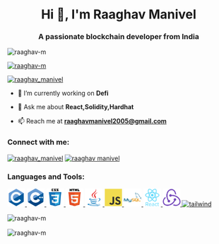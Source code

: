 <h1 align="center">Hi 👋, I'm Raaghav Manivel</h1>
<h3 align="center">A passionate blockchain developer from India</h3>

<p align="left"> <img src="https://komarev.com/ghpvc/?username=raaghav-m&label=Profile%20views&color=0e75b6&style=flat" alt="raaghav-m" /> </p>

<p align="left"> <a href="https://github.com/ryo-ma/github-profile-trophy"><img src="https://github-profile-trophy.vercel.app/?username=raaghav-m" alt="raaghav-m" /></a> </p>

<p align="left"> <a href="https://twitter.com/raaghav_manivel" target="blank"><img src="https://img.shields.io/twitter/follow/raaghav_manivel?logo=twitter&style=for-the-badge" alt="raaghav_manivel" /></a> </p>

- 🔭 I’m currently working on **Defi**

- 💬 Ask me about **React,Solidity,Hardhat**

- 📫 Reach me at **raaghavmanivel2005@gmail.com**

<h3 align="left">Connect with me:</h3>
<p align="left">
<a href="https://twitter.com/raaghav_manivel" target="blank"><img align="center" src="https://raw.githubusercontent.com/rahuldkjain/github-profile-readme-generator/master/src/images/icons/Social/twitter.svg" alt="raaghav_manivel" height="30" width="40" /></a>
<a href="https://linkedin.com/in/raaghav manivel" target="blank"><img align="center" src="https://raw.githubusercontent.com/rahuldkjain/github-profile-readme-generator/master/src/images/icons/Social/linked-in-alt.svg" alt="raaghav manivel" height="30" width="40" /></a>
</p>

<h3 align="left">Languages and Tools:</h3>
<p align="left"> <a href="https://www.cprogramming.com/" target="_blank" rel="noreferrer"> <img src="https://raw.githubusercontent.com/devicons/devicon/master/icons/c/c-original.svg" alt="c" width="40" height="40"/> </a> <a href="https://www.w3schools.com/cpp/" target="_blank" rel="noreferrer"> <img src="https://raw.githubusercontent.com/devicons/devicon/master/icons/cplusplus/cplusplus-original.svg" alt="cplusplus" width="40" height="40"/> </a> <a href="https://www.w3schools.com/css/" target="_blank" rel="noreferrer"> <img src="https://raw.githubusercontent.com/devicons/devicon/master/icons/css3/css3-original-wordmark.svg" alt="css3" width="40" height="40"/> </a> <a href="https://www.w3.org/html/" target="_blank" rel="noreferrer"> <img src="https://raw.githubusercontent.com/devicons/devicon/master/icons/html5/html5-original-wordmark.svg" alt="html5" width="40" height="40"/> </a> <a href="https://www.java.com" target="_blank" rel="noreferrer"> <img src="https://raw.githubusercontent.com/devicons/devicon/master/icons/java/java-original.svg" alt="java" width="40" height="40"/> </a> <a href="https://developer.mozilla.org/en-US/docs/Web/JavaScript" target="_blank" rel="noreferrer"> <img src="https://raw.githubusercontent.com/devicons/devicon/master/icons/javascript/javascript-original.svg" alt="javascript" width="40" height="40"/> </a> <a href="https://www.mysql.com/" target="_blank" rel="noreferrer"> <img src="https://raw.githubusercontent.com/devicons/devicon/master/icons/mysql/mysql-original-wordmark.svg" alt="mysql" width="40" height="40"/> </a> <a href="https://reactjs.org/" target="_blank" rel="noreferrer"> <img src="https://raw.githubusercontent.com/devicons/devicon/master/icons/react/react-original-wordmark.svg" alt="react" width="40" height="40"/> </a> <a href="https://redux.js.org" target="_blank" rel="noreferrer"> <img src="https://raw.githubusercontent.com/devicons/devicon/master/icons/redux/redux-original.svg" alt="redux" width="40" height="40"/> </a> <a href="https://tailwindcss.com/" target="_blank" rel="noreferrer"> <img src="https://www.vectorlogo.zone/logos/tailwindcss/tailwindcss-icon.svg" alt="tailwind" width="40" height="40"/> </a> </p>

<p><img align="center" src="https://github-readme-stats.vercel.app/api/top-langs?username=raaghav-m&show_icons=true&locale=en&layout=compact" alt="raaghav-m" /></p>

<p><img align="center" src="https://github-readme-streak-stats.herokuapp.com/?user=raaghav-m&" alt="raaghav-m" /></p>
